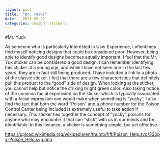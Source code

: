 ```yaml
---
layout: post
title:  "Mr. Yuck!"
date:   2021-02-22
categories: design, stickers
---
```

#Mr. Yuck

As someone who is particularly interested in User Experience, I oftentimes find myself noticing designs that could be considered poor. 
However, being able to identify good designs becomes equally important. I feel that the Mr. Yuk sticker can be considered a good design. 
I can remember identifying this sticker at a young age, and while I have not seen one in the last few years, they are in fact still being produced. 
I have included a link to a photo of the classic sticker. I feel that there are a few characteristics that definitely pull this product to the “good” side of design. 
When looking at the sticker, you cannot help but notice the striking bright green color. Also taking notice of the common facial expression on the sticker which is typically 
associated with a facial expression one would make when something is “yucky”. I also find the fact that both the word “Poison” and a phone number for the 
Poison Control Center being included is extremely useful to take action if necessary. This sticker ties together the concept of “yucky” poisons for anyone who may 
encounter it that can “stick” with us in our minds and be identifiable. In this instance, a sticker is something simple, but yet effective.

https://upload.wikimedia.org/wikipedia/en/thumb/f/ff/Poison_Help.svg/330px-Poison_Help.svg.png

